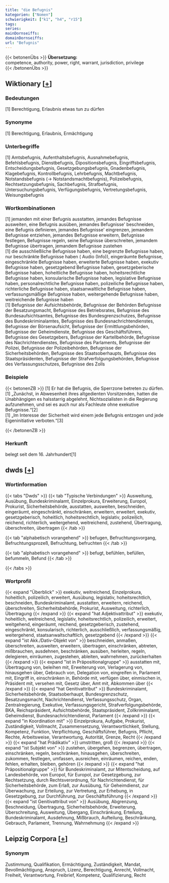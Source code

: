 ```yaml
---
title: "die Befugnis"
kategorien: ["Nomen"]
schwierigkeit: ["k1", "h4", "r15"]
tags:
series:
mainDornseiffs:
domainDornseiffs:
url: "Befugnis"
---
```


{{< betonenÜbs >}}
**Übersetzung:**  
competence, authority, power, right, warrant, jurisdiction, privilege  
{{< /betonenÜbs >}}

## Wiktionary [[+](https://de.wiktionary.org/wiki/Befugnis)]

### Bedeutungen
[1] Berechtigung, Erlaubnis etwas tun zu dürfen  

### Synonyme
[1] Berechtigung, Erlaubnis, Ermächtigung  

### Unterbegriffe
[1] Amtsbefugnis, Aufenthaltsbefugnis, Ausnahmebefugnis, Befehlsbefugnis, Dienstbefugnis, Dipositionsbefugnis, Eingriffsbefugnis, Entscheidungsbefugnis, Gesetzgebungsbefugnis, Gnadenbefugnis, Klagebefugnis, Kontrollbefugnis, Lehrbefugnis, Machtbefugnis, Notstandsbefugnis (→ Notstandsmachtbefugnis), Polizeibefugnis, Rechtsetzungsbefugnis, Sachbefugnis, Strafbefugnis, Untersuchungsbefugnis, Verfügungsbefugnis, Vertretungsbefugnis, Weisungsbefugnis  

### Wortkombinationen
[1] jemanden mit einer Befugnis ausstatten, jemandes Befugnisse ausweiten, eine Befugnis ausüben, jemandes Befugnisse' beschneiden, eine Befugnis definieren, jemandes Befugnisse' eingrenzen, jemandem Befugnisse entziehen, jemandes Befugnisse erweitern, Befugnisse festlegen, Befugnisse regeln, seine Befugnisse überschreiten, jemandem Befugnisse übertragen, jemandem Befugnisse zustehen  
[1] die ausschließliche Befugnisse haben, eine begrenzte Befugnisse haben, nur beschränkte Befugnisse haben ( Audio (Info)), eingeräumte Befugnisse, eingeschränkte Befugnisse haben, erweiterte Befugnisse haben, exekutiv Befugnisse haben, gesetzgebend Befugnisse haben, gesetzgeberische Befugnisse haben, hoheitliche Befugnisse haben, hoheitsrechtliche Befugnisse haben, konsularische Befugnisse haben, legislative Befugnisse haben, personalrechtliche Befugnisse haben, polizeiliche Befugnisse haben, richterliche Befugnisse haben, staatsanwaltliche Befugnisse haben, verfassungsmäßige Befugnisse haben, weitergehende Befugnisse haben, weitreichende Befugnisse haben  
[1] Befugnisse der Aufsichtsbehörde, Befugnisse der Behörden Befugnisse der Besatzungsmacht, Befugnisse des Betriebsrates, Befugnisse des Bundesaufsichtsamtes, Befugnisse des Bundesgrenzschutzes, Befugnisse des Bundeskriminalamtes, Befugnisse des Bundesnachrichtendienstes, Befugnisse der Börsenaufsicht, Befugnisse der Ermittlungsbehörden, Befugnisse der Geheimdienste, Befugnisse des Geschäftsführers, Befugnisse des Gesetzgebers, Befugnisse der Kartellbehörde, Befugnisse des Nachrichtendienstes, Befugnisse des Parlaments, Befugnisse der Polizei, Befugnisse der Polizeibehörden, Befugnisse der Sicherheitsbehörden, Befugnisse des Staatsoberhaupts, Befugnisse des Staatspräsidenten, Befugnisse der Strafverfolgungsbehörden, Befugnisse des Verfassungsschutzes, Befugnisse des Zolls  

### Beispiele
{{< betonenZB >}}
[1] Er hat die Befugnis, die Sperrzone betreten zu dürfen.  
[1] „Zunächst, in Abwesenheit ihres altgedienten Vorsitzenden, hatten die Unabhängigen es halsstarrig abgelehnt, Nichtsozialisten in die Regierung aufzunehmen, und sei es auch nur als Fachleute ohne exekutive Befugnisse.“[2]  
[1] „Im Interesse der Sicherheit wird einem jede Befugnis entzogen und jede Eigeninitiative verboten.“[3]  

{{< /betonenZB >}}
### Herkunft
belegt seit dem 16. Jahrhundert[1]  



## dwds [[+](https://www.dwds.de/wb/Befugnis)]

### Wortinformation
{{< tabs "Dwds" >}}
{{< tab "Typische Verbindungen" >}}
Ausweitung, Ausübung, Bundeskriminalamt, Einzelprokura, Erweiterung, Europol, Prokurist, Sicherheitsbehörde, ausstatten, ausweiten, beschneiden, eingeräumt, eingeschränkt, einschränken, erweitern, erweitert, exekutiv, gesetzgeberisch, hoheitlich, hoheitsrechtlich, legislativ, polizeilich, reichend, richterlich, weitergehend, weitreichend, zustehend, Übertragung, überschreiten, übertragen
{{< /tab >}}

{{< tab "alphabetisch vorangehend" >}}
befugen, Befruchtungsvorgang, Befruchtungsprozeß, Befruchtung, befruchten
{{< /tab >}}

{{< tab "alphabetisch vorangehend" >}}
befugt, befühlen, befüllen, befummeln, Befund
{{< /tab >}}

{{< /tabs >}}

### Wortprofil
{{< expand "Überblick" >}} exekutiv, weitreichend, Einzelprokura, hoheitlich, polizeilich, erweitert, Ausübung, legislativ, hoheitsrechtlich, beschneiden, Bundeskriminalamt, ausstatten, erweitern, reichend, überschreiten, Sicherheitsbehörde, Prokurist, Ausweitung, richterlich, Übertragung {{< /expand >}}
{{< expand "hat Adjektivattribut" >}} exekutiv, hoheitlich, weitreichend, legislativ, hoheitsrechtlich, polizeilich, erweitert, weitgehend, eingeräumt, reichend, gesetzgeberisch, zustehend, eingeschränkt, konsularisch, richterlich, ausschließlich, verfassungsmäßig, weitergehend, staatsanwaltschaftlich, gesetzgebend {{< /expand >}}
{{< expand "ist Akk./Dativ-Objekt von" >}} beschneiden, anmaßen, überschreiten, ausweiten, erweitern, übertragen, einschränken, abtreten, mißbrauchen, ausdehnen, beschränken, ausüben, herleiten, regeln, delegieren, einräumen, zugestehen, ableiten, wahrnehmen, zurückerhalten {{< /expand >}}
{{< expand "ist in Präpositionalgruppe" >}} ausstatten mit, Übertragung von, beleihen mit, Erweiterung von, Verlagerung von, hinausgehen über, Gebrauch von, Delegation von, eingreifen in, Parlament mit, Eingriff in, einschränken in, Behörde mit, verfügen über, einmischen in, Präsident mit, versehen mit, Gesetz über, Amt mit, Abkommen über {{< /expand >}}
{{< expand "hat Genitivattribut" >}} Bundeskriminalamt, Sicherheitsbehörde, Staatsoberhaupt, Bundesgrenzschutz, Besatzungsmacht, Nachrichtendienst, Verfassungsschutz, Organ, Zentralregierung, Exekutive, Verfassungsgericht, Strafverfolgungsbehörde, BKA, Reichspräsident, Aufsichtsbehörde, Staatspräsident, Zollkriminalamt, Geheimdienst, Bundesnachrichtendienst, Parlament {{< /expand >}}
{{< expand "in Koordination mit" >}} Einzelprokura, Aufgabe, Prokurist, Zuständigkeit, Vollmacht, Zusammensetzung, Verantwortlichkeit, Stellung, Kompetenz, Funktion, Verpflichtung, Geschäftsführer, Befugnis, Pflicht, Rechte, Arbeitsweise, Verantwortung, Autorität, Grenze, Recht {{< /expand >}}
{{< expand "hat Prädikativ" >}} umstritten, groß {{< /expand >}}
{{< expand "ist Subjekt von" >}} zustehen, übergehen, begrenzen, übertragen, einschränken, regeln, beschränken, hinausgehen, überschreiten, zukommen, festlegen, umfassen, ausreichen, einräumen, reichen, enden, fehlen, erhalten, bleiben, gehören {{< /expand >}}
{{< expand "hat Präpositionalgruppe" >}} für Bundeskriminalamt, zur Mitentscheidung, auf Landesbehörde, von Europol, für Europol, zur Gesetzgebung, zur Rechtsetzung, durch Rechtsverordnung, für Nachrichtendienst, für Sicherheitsbehörde, zum Erlaß, zur Ausübung, für Geheimdienst, zur Überwachung, zur Erteilung, zur Vertretung, zur Erhebung, in Gesetzgebung, zur Durchführung, zur Geschäftsführung {{< /expand >}}
{{< expand "ist Genitivattribut von" >}} Ausübung, Abgrenzung, Beschneidung, Übertragung, Sicherheitsbehörde, Erweiterung, Überschreitung, Ausweitung, Übergang, Einschränkung, Erteilung, Bundeskriminalamt, Ausdehnung, Mißbrauch, Aufteilung, Beschränkung, Gebrauch, Parlament, Trennung, Wahrnehmung {{< /expand >}}

## Leipzig Corpora [[+](https://corpora.uni-leipzig.de/en/res?word=Befugnis&corpusId=deu_newscrawl-public_2018)]


### Synonym
Zustimmung, Qualifikation, Ermächtigung, Zuständigkeit, Mandat, Bevollmächtigung, Anspruch, Lizenz, Berechtigung, Anrecht, Vollmacht, Freiheit, Verantwortung, Freibrief, Kompetenz, Qualifizierung, Recht

